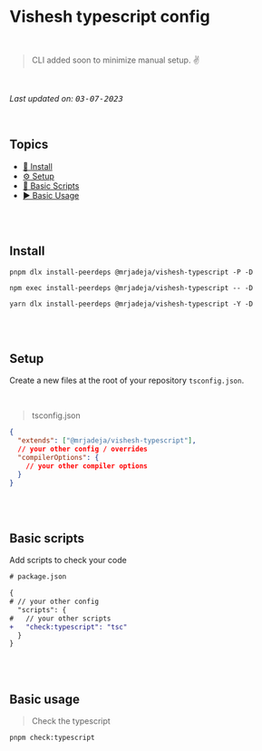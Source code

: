 # Vishesh typescript config

<br>

> CLI added soon to minimize manual setup. ✌️

<br>

_Last updated on: <kbd>03-07-2023</kbd>_

<br>

## Topics

- [📲 Install][install]
- [⚙️ Setup][setup]
- [🦾 Basic Scripts][scripts]
- [▶️ Basic Usage][usage]

<br><br>

## Install

```shell
pnpm dlx install-peerdeps @mrjadeja/vishesh-typescript -P -D
```

```shell
npm exec install-peerdeps @mrjadeja/vishesh-typescript -- -D
```

```shell
yarn dlx install-peerdeps @mrjadeja/vishesh-typescript -Y -D
```

<br><br>

## Setup

Create a new files at the root of your repository `tsconfig.json`.

<br>

> tsconfig.json

```json
{
  "extends": ["@mrjadeja/vishesh-typescript"],
  // your other config / overrides
  "compilerOptions": {
    // your other compiler options
  }
}
```

<br><br>

## Basic scripts

Add scripts to check your code

```diff
# package.json

{
# // your other config
  "scripts": {
#   // your other scripts
+   "check:typescript": "tsc"
  }
}
```

<br><br>

## Basic usage

> Check the typescript

```shell
pnpm check:typescript
```

[install]: #install "Install"
[setup]: #setup "Setup"
[scripts]: #basic-scripts "Basic Scripts"
[usage]: #basic-usage "Basic Usage"
